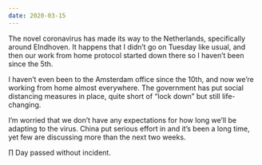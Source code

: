 ```yaml
---
date: 2020-03-15
---
```


The novel coronavirus has made its way to the Netherlands, specifically around EIndhoven. It happens that I didn’t go on Tuesday like usual, and then our work from home protocol started down there so I haven’t been since the 5th.

I haven’t even been to the Amsterdam office since the 10th, and now we’re working from home almost everywhere. The government has put social distancing measures in place, quite short of “lock down” but still life-changing.

I’m worried that we don’t have any expectations for how long we’ll be adapting to the virus. China put serious effort in and it’s been a long time, yet few are discussing more than the next two weeks.

∏ Day passed without incident.
